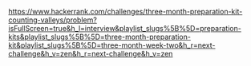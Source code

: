 https://www.hackerrank.com/challenges/three-month-preparation-kit-counting-valleys/problem?isFullScreen=true&h_l=interview&playlist_slugs%5B%5D=preparation-kits&playlist_slugs%5B%5D=three-month-preparation-kit&playlist_slugs%5B%5D=three-month-week-two&h_r=next-challenge&h_v=zen&h_r=next-challenge&h_v=zen